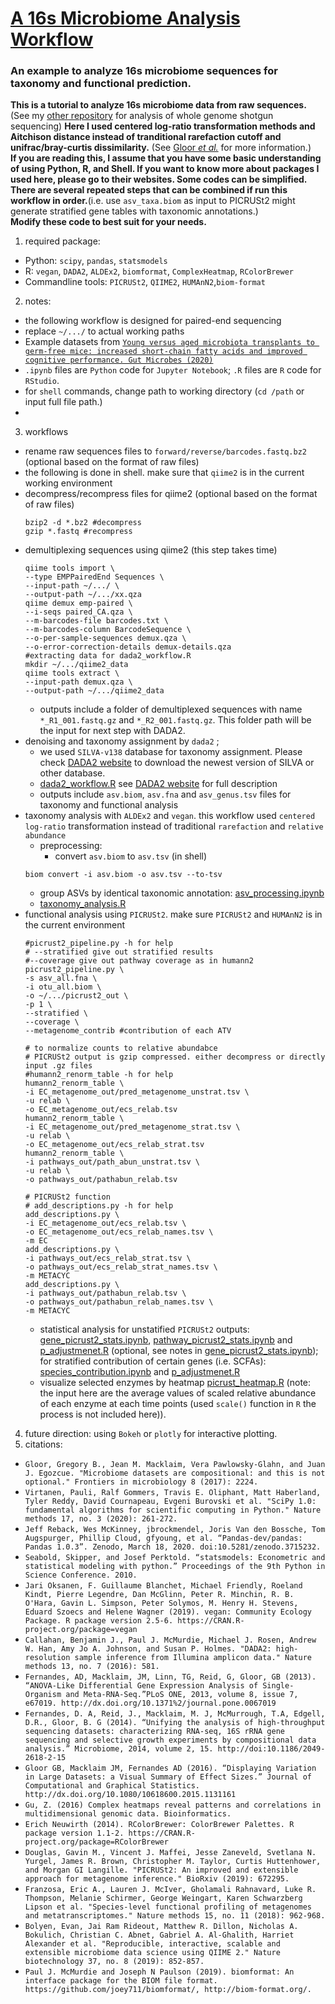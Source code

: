 # [A 16s Microbiome Analysis Workflow](https://github.com/huananfshi/16s_microbiome_analysis_workflow)
### An example to analyze 16s microbiome sequences for taxonomy and functional prediction.
**This is a tutorial to analyze 16s microbiome data from raw sequences.** (See my [other repository](https://github.com/huananfshi/microbiome_multiomics_analysis_workflow) for analysis of whole genome shotgun sequencing) **Here I used centered log-ratio transformation methods and Aitchison distance instead of tranditional rarefaction cutoff and unifrac/bray-curtis dissimilarity.** (See [Gloor *et al.*](https://www.frontiersin.org/articles/10.3389/fmicb.2017.02224/full) for more information.)<br />
**If you are reading this, I assume that you have some basic understanding of using Python, R, and Shell. If you want to know more about packages I used here, please go to their websites. Some codes can be simplified. There are several repeated steps that can be combined if run this workflow in order.**(i.e. use `asv_taxa.biom` as input to PICRUSt2 might generate stratified gene tables with taxonomic annotations.) <br />
**Modify these code to best suit for your needs.**
1. required package:
  * Python: `scipy`, `pandas`, `statsmodels`
  * R: `vegan`, `DADA2`, `ALDEx2`, `biomformat`, `ComplexHeatmap`, `RColorBrewer`
  * Commandline tools: `PICRUSt2`, `QIIME2`, `HUMAnN2`,`biom-format`
2. notes:
  * the following workflow is designed for paired-end sequencing
  * replace `~/.../` to actual working paths
  * Example datasets from [`Young versus aged microbiota transplants to germ-free mice: increased short-chain fatty acids and improved cognitive performance. Gut Microbes (2020)`](http://dx.doi.org/10.1080/19490976.2020.1814107)
  * `.ipynb` files are `Python` code for `Jupyter Notebook`; `.R` files are `R` code for `RStudio`.
  * for `shell` commands, change path to working directory (`cd /path` or input full file path.)
  *
3. workflows
  * rename raw sequences files to `forward/reverse/barcodes.fastq.bz2` (optional based on the format of raw files)
  * the following is done in shell. make sure that `qiime2` is in the current working environment
  * decompress/recompress files for qiime2 (optional based on the format of raw files)
    ```
    bzip2 -d *.bz2 #decompress
    gzip *.fastq #recompress
    ```
  * demultiplexing sequences using qiime2 (this step takes time)
    ```
    qiime tools import \
    --type EMPPairedEnd Sequences \
    --input-path ~/.../ \
    --output-path ~/.../xx.qza
    qiime demux emp-paired \
    --i-seqs paired_CA.qza \
    --m-barcodes-file barcodes.txt \
    --m-barcodes-column BarcodeSequence \
    --o-per-sample-sequences demux.qza \
    --o-error-correction-details demux-details.qza
    #extracting data for dada2_workflow.R
    mkdir ~/.../qiime2_data
    qiime tools extract \
    --input-path demux.qza \
    --output-path ~/.../qiime2_data
    ```
    * outputs include a folder of demultiplexed sequences with name `*_R1_001.fastq.gz` and `*_R2_001.fastq.gz`. This folder path will be the input for next step with DADA2.
  * denoising and taxonomy assignment by `dada2` ;
    * we used `SILVA-v138` database for taxonomy assignment. Please check [DADA2 website](https://benjjneb.github.io/dada2/training.html) to download the newest version of SILVA or other database.
    * [dada2_workflow.R](dada2_workflow.R) see [DADA2 website](https://benjjneb.github.io/dada2/index.html) for full description
    * outputs include `asv.biom`, `asv.fna` and `asv_genus.tsv` files for taxonomy and functional analysis
  * taxonomy analysis with `ALDEx2` and `vegan`. this workflow used `centered log-ratio` transformation instead of traditional `rarefaction` and `relative abundance`
    * preprocessing:
      * convert `asv.biom` to `asv.tsv` (in shell)
    ```
    biom convert -i asv.biom -o asv.tsv --to-tsv
    ```
      * group ASVs by identical taxonomic annotation: [asv_processing.ipynb](asv_processing.ipynb)
    * [taxonomy_analysis.R](taxonomy_analysis.R)
  * functional analysis using `PICRUSt2`. make sure `PICRUSt2` and `HUMAnN2` is in the current environment
    ```
    #picrust2_pipeline.py -h for help
    # --stratified give out stratified results
    #--coverage give out pathway coverage as in humann2
    picrust2_pipeline.py \
    -s asv_all.fna \
    -i otu_all.biom \
    -o ~/.../picrust2_out \
    -p 1 \
    --stratified \
    --coverage \  
    --metagenome_contrib #contribution of each ATV
    ```
    ```
    # to normalize counts to relative abundabce
    # PICRUSt2 output is gzip compressed. either decompress or directly input .gz files
    #humann2_renorm_table -h for help
    humann2_renorm_table \
    -i EC_metagenome_out/pred_metagenome_unstrat.tsv \
    -u relab \
    -o EC_metagenome_out/ecs_relab.tsv
    humann2_renorm_table \
    -i EC_metagenome_out/pred_metagenome_strat.tsv \
    -u relab \
    -o EC_metagenome_out/ecs_relab_strat.tsv
    humann2_renorm_table \
    -i pathways_out/path_abun_unstrat.tsv \
    -u relab \
    -o pathways_out/pathabun_relab.tsv
    ```
    ```
    # PICRUSt2 function
    # add_descriptions.py -h for help
    add_descriptions.py \
    -i EC_metagenome_out/ecs_relab.tsv \
    -o EC_metagenome_out/ecs_relab_names.tsv \
    -m EC
    add_descriptions.py \
    -i pathways_out/ecs_relab_strat.tsv \
    -o pathways_out/ecs_relab_strat_names.tsv \
    -m METACYC
    add_descriptions.py \
    -i pathways_out/pathabun_relab.tsv \
    -o pathways_out/pathabun_relab_names.tsv \
    -m METACYC
    ```
    * statistical analysis for unstatified `PICRUSt2` outputs: [gene_picrust2_stats.ipynb](gene_picrust2_stats.ipynb), [pathway_picrust2_stats.ipynb](pathway_picrust2_stats.ipynb) and [p_adjustmenet.R](p_adjustmenet.R) (optional, see notes in [gene_picrust2_stats.ipynb](gene_picrust2_stats.ipynb)); for stratified contribution of certain genes (i.e. SCFAs): [species_contribution.ipynb](species_contribution.ipynb) and [p_adjustmenet.R](p_adjustmenet.R)
    * visualize selected enzymes by heatmap [picrust_heatmap.R](picrust_heatmap.R) (note: the input here are the average values of scaled relative abundance of each enzyme at each time points (used `scale()` function in `R` the process is not included here)).
4. future direction: using `Bokeh` or `plotly` for interactive plotting.
5. citations:
  * `Gloor, Gregory B., Jean M. Macklaim, Vera Pawlowsky-Glahn, and Juan J. Egozcue. "Microbiome datasets are compositional: and this is not optional." Frontiers in microbiology 8 (2017): 2224.`
  * `Virtanen, Pauli, Ralf Gommers, Travis E. Oliphant, Matt Haberland, Tyler Reddy, David Cournapeau, Evgeni Burovski et al. "SciPy 1.0: fundamental algorithms for scientific computing in Python." Nature methods 17, no. 3 (2020): 261-272.`
  * `Jeff Reback, Wes McKinney, jbrockmendel, Joris Van den Bossche, Tom Augspurger, Phillip Cloud, gfyoung, et al. “Pandas-dev/pandas: Pandas 1.0.3”. Zenodo, March 18, 2020. doi:10.5281/zenodo.3715232.`
  * `Seabold, Skipper, and Josef Perktold. “statsmodels: Econometric and statistical modeling with python.” Proceedings of the 9th Python in Science Conference. 2010.`
  * `Jari Oksanen, F. Guillaume Blanchet, Michael Friendly, Roeland Kindt, Pierre Legendre, Dan McGlinn, Peter R. Minchin, R. B. O'Hara, Gavin L. Simpson, Peter Solymos, M. Henry H. Stevens, Eduard Szoecs and Helene Wagner (2019). vegan: Community Ecology Package. R package version 2.5-6. https://CRAN.R-project.org/package=vegan`
  * `Callahan, Benjamin J., Paul J. McMurdie, Michael J. Rosen, Andrew W. Han, Amy Jo A. Johnson, and Susan P. Holmes. "DADA2: high-resolution sample inference from Illumina amplicon data." Nature methods 13, no. 7 (2016): 581.`
  * `Fernandes, AD, Macklaim, JM, Linn, TG, Reid, G, Gloor, GB (2013). “ANOVA-Like Differential Gene Expression Analysis of Single-Organism and Meta-RNA-Seq.”PLoS ONE, 2013, volume 8, issue 7, e67019. http://dx.doi.org/10.1371%2/journal.pone.0067019`
  * `Fernandes, D. A, Reid, J., Macklaim, M. J, McMurrough, T.A, Edgell, D.R., Gloor, B. G (2014). “Unifying the analysis of high-throughput sequencing datasets: characterizing RNA-seq, 16S rRNA gene sequencing and selective growth experiments by compositional data analysis.” Microbiome, 2014, volume 2, 15. http://doi:10.1186/2049-2618-2-15`
  * `Gloor GB, Macklaim JM, Fernandes AD (2016). “Displaying Variation in Large Datasets: a Visual Summary of Effect Sizes.” Journal of Computational and Graphical Statistics. http://dx.doi.org/10.1080/10618600.2015.1131161`
  *  `Gu, Z. (2016) Complex heatmaps reveal patterns and correlations in multidimensional genomic data. Bioinformatics.`
  * `Erich Neuwirth (2014). RColorBrewer: ColorBrewer Palettes. R package version 1.1-2. https://CRAN.R-project.org/package=RColorBrewer`
  * `Douglas, Gavin M., Vincent J. Maffei, Jesse Zaneveld, Svetlana N. Yurgel, James R. Brown, Christopher M. Taylor, Curtis Huttenhower, and Morgan GI Langille. "PICRUSt2: An improved and extensible approach for metagenome inference." BioRxiv (2019): 672295.`
  * `Franzosa, Eric A., Lauren J. McIver, Gholamali Rahnavard, Luke R. Thompson, Melanie Schirmer, George Weingart, Karen Schwarzberg Lipson et al. "Species-level functional profiling of metagenomes and metatranscriptomes." Nature methods 15, no. 11 (2018): 962-968.`
  * `Bolyen, Evan, Jai Ram Rideout, Matthew R. Dillon, Nicholas A. Bokulich, Christian C. Abnet, Gabriel A. Al-Ghalith, Harriet Alexander et al. "Reproducible, interactive, scalable and extensible microbiome data science using QIIME 2." Nature biotechnology 37, no. 8 (2019): 852-857.`
  * `Paul J. McMurdie and Joseph N Paulson (2019). biomformat: An interface package for the BIOM file format. https://github.com/joey711/biomformat/, http://biom-format.org/.`
